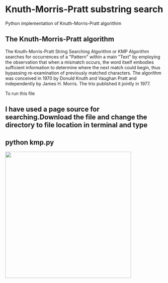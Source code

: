 # Knuth-Morris-Pratt substring search
Python implementation of Knuth-Morris-Pratt algorithim
<h2>The Knuth-Morris-Pratt algorithm</h2>
<p>The Knuth-Morris-Pratt String Searching Algorithm or KMP Algorithm searches for occurrences of a "Pattern" within a main "Text" by employing the observation that when a mismatch occurs, the word itself embodies sufficient information to determine where the next match could begin, thus bypassing re-examination of previously matched characters. The algorithm was conceived in 1970 by Donuld Knuth and Vaughan Pratt and independently by James H. Morris. The trio published it jointly in 1977.</p>
<p>To run this file </p>
<h2>I have used a page source for searching.Download the file and change the directory to file location in terminal and type </h2>
<h2> python kmp.py</h2>
<img src="https://user-images.githubusercontent.com/44046058/92999077-d8f58280-f53d-11ea-863e-6dc4f82a1356.gif" width="400" height="400" />


